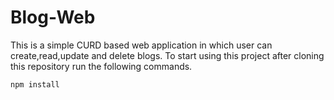 # Blog-Web
This is a simple CURD based web application in which user can create,read,update and delete blogs.
To start using this project after cloning this repository run the following commands.
```
npm install
```
